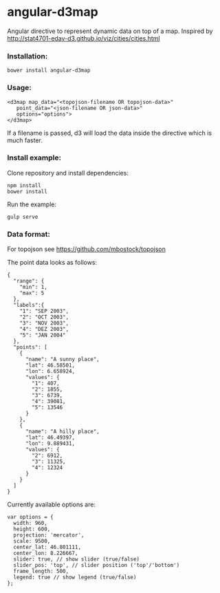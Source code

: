 # angular-d3map

Angular directive to represent dynamic data on top of a map. Inspired by http://stat4701-edav-d3.github.io/viz/cities/cities.html

### Installation:
```
bower install angular-d3map
```

### Usage:
```
<d3map map_data="<topojson-filename OR topojson-data>"
   point_data="<json-filename OR json-data>"
   options="options">
</d3map>
```
If a filename is passed, d3 will load the data inside the directive which is much faster.

### Install example:
Clone repository and install dependencies:
```
npm install
bower install
```
Run the example:
```
gulp serve
```

### Data format:

For topojson see https://github.com/mbostock/topojson

The point data looks as follows:
```
{
  "range": {
    "min": 1,
    "max": 5
  },
  "labels":{
    "1": "SEP 2003",
    "2": "OCT 2003",
    "3": "NOV 2003",
    "4": "DEZ 2003",
    "5": "JAN 2004"
  },
  "points": [
    {
      "name": "A sunny place",
      "lat": 46.58501,
      "lon": 6.658924,
      "values": {
        "1": 407,
        "2": 1855,
        "3": 6739,
        "4": 39081,
        "5": 13546
      }
    },
    {
      "name": "A hilly place",
      "lat": 46.49397,
      "lon": 9.889431,
      "values": {
        "2": 6912,
        "3": 11325,
        "4": 12324
      }
    }
  ]
}
```

Currently available options are:
```
var options = {
  width: 960,
  height: 600,
  projection: 'mercator',
  scale: 9500,
  center_lat: 46.801111,
  center_lon: 8.226667,
  slider: true, // show slider (true/false)
  slider_pos: 'top', // slider position ('top'/'bottom')
  frame_length: 500,
  legend: true // show legend (true/false)
};
```
